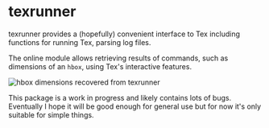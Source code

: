 texrunner
=========

texrunner provides a (hopefully) convenient interface to Tex including
functions for running Tex, parsing log files.

The online module allows retrieving results of commands, such as
dimensions of an `hbox`, using Tex's interactive features.

![hbox dimensions recovered from texrunner](https://rawgit.com/cchalmers/texrunner/master/diagrams/hbox.svg)

This package is a work in progress and likely contains lots of bugs.
Eventually I hope it will be good enough for general use but for now
it's only suitable for simple things.
